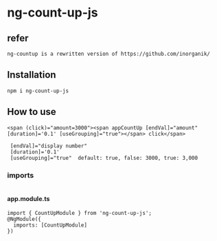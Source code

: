 # ng-count-up-js

## refer
```
ng-countup is a rewritten version of https://github.com/inorganik/
```
## Installation
```
npm i ng-count-up-js
```

## How to use
```
<span (click)="amount=3000"><span appCountUp [endVal]="amount" [duration]='0.1' [useGrouping]="true"></span> click</span>

 [endVal]="display number"
 [duration]='0.1'
 [useGrouping]="true"  default: true, false: 3000, true: 3,000
 ```
### imports
```
```
#### app.module.ts
```
import { CountUpModule } from 'ng-count-up-js';
@NgModule({
  imports: [CountUpModule]
})
```
